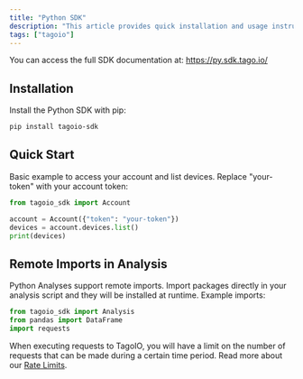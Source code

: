 ```yaml
---
title: "Python SDK"
description: "This article provides quick installation and usage instructions for the TagoIO Python SDK, plus guidance on using remote imports within Python Analyses."
tags: ["tagoio"]
---
```

You can access the full SDK documentation at: https://py.sdk.tago.io/

## Installation

Install the Python SDK with pip:

```bash
pip install tagoio-sdk
```

## Quick Start

Basic example to access your account and list devices. Replace "your-token" with your account token:

```python
from tagoio_sdk import Account

account = Account({"token": "your-token"})
devices = account.devices.list()
print(devices)
```

## Remote Imports in Analysis

Python Analyses support remote imports. Import packages directly in your analysis script and they will be installed at runtime. Example imports:

```python
from tagoio_sdk import Analysis
from pandas import DataFrame
import requests
```

When executing requests to TagoIO, you will have a limit on the number of requests that can be made during a certain time period. Read more about our [Rate Limits](/tagoio/rate-limits-hard-limits).

<!-- Image placeholder removed for build -->